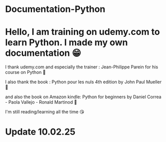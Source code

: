 # Documentation-Python

 
# Hello, I am training on udemy.com to learn Python. I made my own documentation 😁 

I thank udemy.com and especially the trainer : Jean-Philippe Parein for his course on Python 💙

I also thank the book : Python pour les nuls 4th edition by John Paul Mueller 💚 

and also the book on Amazon kindle: Python for beginners by Daniel Correa - Paola Vallejo - Ronald Martinod 🩷 



I'm still reading/learning all the time 😘


# Update 10.02.25
